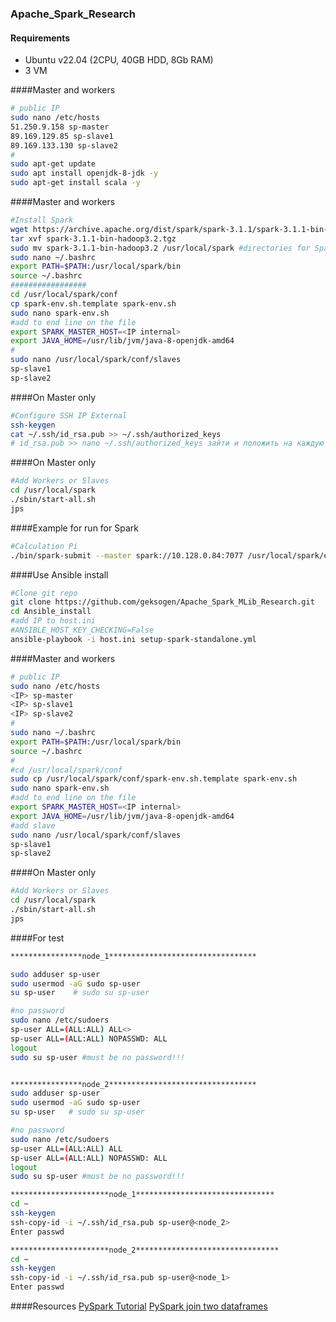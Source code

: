 ### Apache_Spark_Research

#### Requirements
* Ubuntu v22.04 (2CPU, 40GB HDD, 8Gb RAM)
* 3 VM

####Master and workers
```BASH
# public IP
sudo nano /etc/hosts
51.250.9.158 sp-master
89.169.129.85 sp-slave1
89.169.133.130 sp-slave2
#
sudo apt-get update
sudo apt install openjdk-8-jdk -y
sudo apt-get install scala -y
```
####Master and workers
```BASH
#Install Spark
wget https://archive.apache.org/dist/spark/spark-3.1.1/spark-3.1.1-bin-hadoop3.2.tgz
tar xvf spark-3.1.1-bin-hadoop3.2.tgz
sudo mv spark-3.1.1-bin-hadoop3.2 /usr/local/spark #directories for Spark
sudo nano ~/.bashrc
export PATH=$PATH:/usr/local/spark/bin
source ~/.bashrc
#################
cd /usr/local/spark/conf
cp spark-env.sh.template spark-env.sh
sudo nano spark-env.sh
#add to end line on the file
export SPARK_MASTER_HOST=<IP internal>
export JAVA_HOME=/usr/lib/jvm/java-8-openjdk-amd64
#
sudo nano /usr/local/spark/conf/slaves
sp-slave1
sp-slave2
```
####On Master only
```BASH
#Configure SSH IP External
ssh-keygen
cat ~/.ssh/id_rsa.pub >> ~/.ssh/authorized_keys
# id_rsa.pub >> nano ~/.ssh/authorized_keys зайти и положить на каждую ноду ключик который сгенерировался на мастер ноде
```

####On Master only
```BASH
#Add Workers or Slaves
cd /usr/local/spark
./sbin/start-all.sh
jps
```
####Example for run for Spark
```BASH
#Calculation Pi
./bin/spark-submit --master spark://10.128.0.84:7077 /usr/local/spark/examples/src/main/python/pi.py 10000
```

####Use Ansible install
```BASH
#Clone git repo
git clone https://github.com/geksogen/Apache_Spark_MLib_Research.git
cd Ansible_install
#add IP to host.ini
#ANSIBLE_HOST_KEY_CHECKING=False
ansible-playbook -i host.ini setup-spark-standalone.yml
```
####Master and workers
```BASH
# public IP
sudo nano /etc/hosts
<IP> sp-master
<IP> sp-slave1
<IP> sp-slave2
#
sudo nano ~/.bashrc
export PATH=$PATH:/usr/local/spark/bin
source ~/.bashrc
#
#cd /usr/local/spark/conf
sudo cp /usr/local/spark/conf/spark-env.sh.template spark-env.sh
sudo nano spark-env.sh
#add to end line on the file
export SPARK_MASTER_HOST=<IP internal>
export JAVA_HOME=/usr/lib/jvm/java-8-openjdk-amd64
#add slave
sudo nano /usr/local/spark/conf/slaves
sp-slave1
sp-slave2
```

####On Master only
```BASH
#Add Workers or Slaves
cd /usr/local/spark
./sbin/start-all.sh
jps
```

####For test
```BASH
****************node_1*********************************

sudo adduser sp-user
sudo usermod -aG sudo sp-user
su sp-user    # sudo su sp-user 

#no password
sudo nano /etc/sudoers
sp-user ALL=(ALL:ALL) ALL<>
sp-user ALL=(ALL:ALL) NOPASSWD: ALL
logout
sudo su sp-user #must be no password!!!  


****************node_2*********************************
sudo adduser sp-user
sudo usermod -aG sudo sp-user
su sp-user   # sudo su sp-user

#no password
sudo nano /etc/sudoers
sp-user ALL=(ALL:ALL) ALL
sp-user ALL=(ALL:ALL) NOPASSWD: ALL
logout
sudo su sp-user #must be no password!!!

**********************node_1*******************************
cd ~
ssh-keygen
ssh-copy-id -i ~/.ssh/id_rsa.pub sp-user@<node_2>
Enter passwd

**********************node_2********************************
cd ~
ssh-keygen
ssh-copy-id -i ~/.ssh/id_rsa.pub sp-user@<node_1> 
Enter passwd

```

####Resources
[PySpark Tutorial](https://sparkbyexamples.com/pyspark-tutorial/)
[PySpark join two dataframes](https://www.geeksforgeeks.org/pyspark-join-types-join-two-dataframes/)
